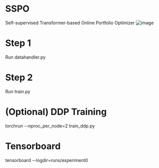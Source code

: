 # SSPO
Self-supervised Transformer-based Online Portfolio Optimizer
![image](https://github.com/user-attachments/assets/935cd6fa-8e01-4048-82e3-9134bf5b796b)




# Step 1
Run datahandler.py

# Step 2
Run train.py

# (Optional) DDP Training

torchrun --nproc_per_node=2 train_ddp.py

# Tensorboard
tensorboard --logdir=runs/experiment0
